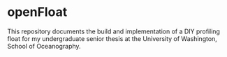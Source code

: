 # openFloat
This repository documents the build and implementation of a DIY profiling float for my undergraduate senior thesis at the University of Washington, School of Oceanography.
